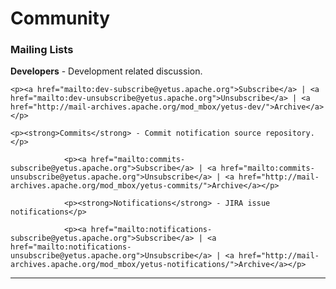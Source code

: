<!---
  Licensed to the Apache Software Foundation (ASF) under one
  or more contributor license agreements.  See the NOTICE file
  distributed with this work for additional information
  regarding copyright ownership.  The ASF licenses this file
  to you under the Apache License, Version 2.0 (the
  "License"); you may not use this file except in compliance
  with the License.  You may obtain a copy of the License at

    http://www.apache.org/licenses/LICENSE-2.0

  Unless required by applicable law or agreed to in writing,
  software distributed under the License is distributed on an
  "AS IS" BASIS, WITHOUT WARRANTIES OR CONDITIONS OF ANY
  KIND, either express or implied.  See the License for the
  specific language governing permissions and limitations
  under the License.
-->

# Community

<!-- markdownlint-disable no-inline-html -->
<div class="row-fluid">
  <div class="col-lg-6">
    <h3>Mailing Lists</h3>
    <p><strong>Developers</strong> - Development related discussion.</p>

    <p><a href="mailto:dev-subscribe@yetus.apache.org">Subscribe</a> | <a href="mailto:dev-unsubscribe@yetus.apache.org">Unsubscribe</a> | <a href="http://mail-archives.apache.org/mod_mbox/yetus-dev/">Archive</a></p>

    <p><strong>Commits</strong> - Commit notification source repository.</p>

                <p><a href="mailto:commits-subscribe@yetus.apache.org">Subscribe</a> | <a href="mailto:commits-unsubscribe@yetus.apache.org">Unsubscribe</a> | <a href="http://mail-archives.apache.org/mod_mbox/yetus-commits/">Archive</a></p>

                <p><strong>Notifications</strong> - JIRA issue notifications</p>

                <p><a href="mailto:notifications-subscribe@yetus.apache.org">Subscribe</a> | <a href="mailto:notifications-unsubscribe@yetus.apache.org">Unsubscribe</a> | <a href="http://mail-archives.apache.org/mod_mbox/yetus-notifications/">Archive</a></p>

  </div>
</div>
<hr>
